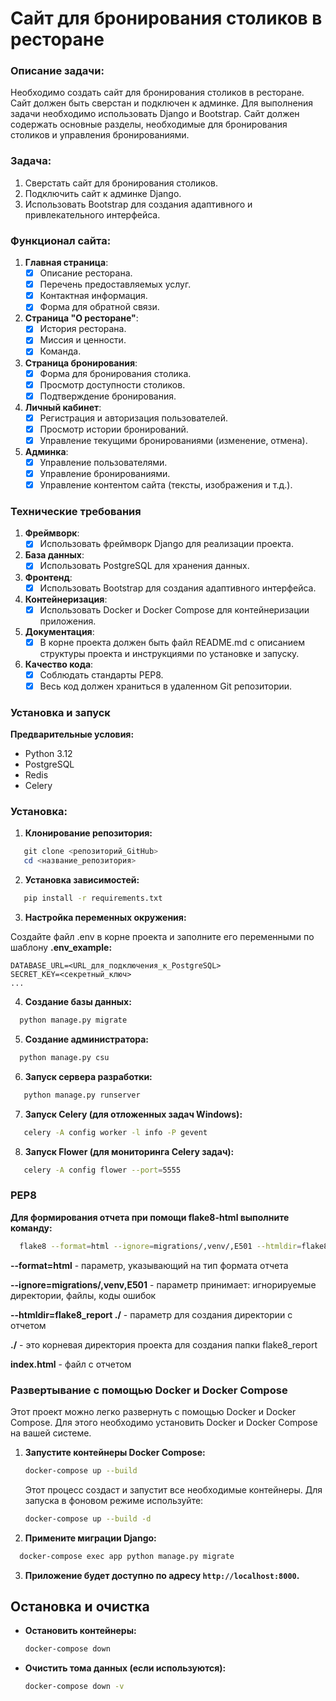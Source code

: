 # Сайт для бронирования столиков в ресторане 
### Описание задачи:
Необходимо создать сайт для бронирования столиков в ресторане. Сайт должен быть сверстан и подключен к админке. Для выполнения задачи необходимо использовать Django и Bootstrap. Сайт должен содержать основные разделы, необходимые для бронирования столиков и управления бронированиями.
### Задача:
1. Сверстать сайт для бронирования столиков.
2. Подключить сайт к админке Django.
3. Использовать Bootstrap для создания адаптивного и привлекательного интерфейса.
### Функционал сайта:
1. **Главная страница**:
    - [x] Описание ресторана.
    - [x] Перечень предоставляемых услуг.
    - [x] Контактная информация.
    - [x] Форма для обратной связи.
2. **Страница "О ресторане"**:
    - [x] История ресторана.
    - [x] Миссия и ценности.
    - [x] Команда.
3. **Страница бронирования**:
    - [x] Форма для бронирования столика.
    - [x] Просмотр доступности столиков.
    - [x] Подтверждение бронирования.
4. **Личный кабинет**:
    - [x] Регистрация и авторизация пользователей.
    - [x] Просмотр истории бронирований.
    - [x] Управление текущими бронированиями (изменение, отмена).
5. **Админка**:
    - [x] Управление пользователями.
    - [x] Управление бронированиями.
    - [x] Управление контентом сайта (тексты, изображения и т.д.).
### **Технические требования**
1. **Фреймворк**:
    - [x] Использовать фреймворк Django для реализации проекта.
2. **База данных**:
    - [x] Использовать PostgreSQL для хранения данных.
3. **Фронтенд**:
    - [x] Использовать Bootstrap для создания адаптивного интерфейса.
4. **Контейнеризация**:
    - [x] Использовать Docker и Docker Compose для контейнеризации приложения.
5. **Документация**:
    - [x] В корне проекта должен быть файл README.md с описанием структуры проекта и инструкциями по установке и запуску.
6. **Качество кода**:
    - [x] Соблюдать стандарты PEP8.
    - [x] Весь код должен храниться в удаленном Git репозитории.

### **Установка и запуск**

**Предварительные условия:**

* Python 3.12
* PostgreSQL
* Redis
* Celery

### Установка:

1. **Клонирование репозитория:**

```powershell
   git clone <репозиторий_GitHub>
   cd <название_репозитория>
```

2. **Установка зависимостей:**

```bash 
   pip install -r requirements.txt
```

3. **Настройка переменных окружения:**

Создайте файл .env в корне проекта и заполните его переменными по шаблону **.env_example:**

```
DATABASE_URL=<URL_для_подключения_к_PostgreSQL>
SECRET_KEY=<секретный_ключ>
...
```

4. **Создание базы данных:**

```bash 
  python manage.py migrate
```

5. **Создание администратора:**

```bash 
  python manage.py csu
```

6. **Запуск сервера разработки:**

```bash 
   python manage.py runserver
```

7. **Запуск Celery (для отложенных задач Windows):**

```bash
   celery -A config worker -l info -P gevent
```

8. **Запуск Flower (для мониторинга Celery задач):**

```bash
   celery -A config flower --port=5555
```

### PEP8

**Для формирования отчета при помощи flake8-html выполните команду:**

```bash
  flake8 --format=html --ignore=migrations/,venv/,E501 --htmldir=flake8_report ./
```

**--format=html** - параметр, указывающий на тип формата отчета

**--ignore=migrations/,venv,E501** - параметр принимает: игнорируемые директории, файлы, коды ошибок

**--htmldir=flake8_report ./** - параметр для создания директории с отчетом

**./** - это корневая директория проекта для создания папки flake8_report

**index.html** - файл с отчетом

### Развертывание с помощью Docker и Docker Compose

Этот проект можно легко развернуть с помощью Docker и Docker Compose. Для этого необходимо установить Docker и Docker
Compose на вашей системе.

1. **Запустите контейнеры Docker Compose:**

   ```bash
   docker-compose up --build
   ```

   Этот процесс создаст и запустит все необходимые контейнеры. Для запуска в фоновом режиме используйте:

   ```bash
   docker-compose up --build -d
   ```

2. **Примените миграции Django:**

 ```bash
   docker-compose exec app python manage.py migrate
   ```

3. **Приложение будет доступно по адресу `http://localhost:8000`.**

## Остановка и очистка

- **Остановить контейнеры:**

  ```bash
  docker-compose down
  ```

- **Очистить тома данных (если используются):**

  ```bash
  docker-compose down -v
  ```




